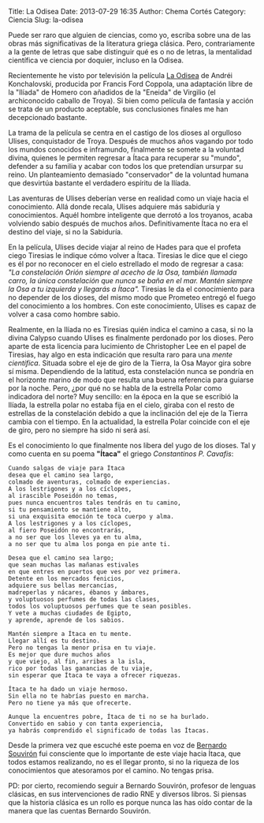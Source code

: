 Title: La Odisea
Date: 2013-07-29 16:35
Author: Chema Cortés
Category: Ciencia
Slug: la-odisea

Puede ser raro que alguien de ciencias, como yo, escriba sobre una de
las obras más significativas de la literatura griega clásica. Pero,
contrariamente a la gente de letras que sabe distinguir qué es o no de
letras, la mentalidad científica ve ciencia por doquier, incluso en la
Odisea.

Recientemente he visto por televisión la película [La Odisea][1] de
Andréi Konchalovski, producida por Francis Ford Coppola, una adaptación
libre de la "Ilíada" de Homero con añadidos de la "Eneida" de Virgilio
(el archiconocido caballo de Troya). Si bien como película de fantasía y
acción se trata de un producto aceptable, sus conclusiones finales me
han decepcionado bastante.

La trama de la película se centra en el castigo de los dioses al
orgulloso Ulises, conquistador de Troya. Después de muchos años vagando
por todo los mundos conocidos e inframundo, finalmente se somete a la
voluntad divina, quienes le permiten regresar a Ítaca para recuperar su
"mundo", defender a su familia y acabar con todos los que pretendían
ursurpar su reino. Un planteamiento demasiado "conservador" de la
voluntad humana que desvirtúa bastante el verdadero espíritu de la
Ilíada.

Las aventuras de Ulises deberían verse en realidad como un viaje hacia
el conocimiento. Allá donde recala, Ulises adquiere más sabiduría y
conocimientos. Aquél hombre inteligente que derrotó a los troyanos,
acaba volviendo sabio después de muchos años. Definitivamente Ítaca no
era el destino del viaje, si no la Sabiduría.

En la película, Ulises decide viajar al reino de Hades para que el
profeta ciego Tiresias le indique cómo volver a Ítaca. Tiresias le dice
que el ciego es él por no reconocer en el cielo estrellado el modo de
regresar a casa: *"La constelación Orión siempre al acecho de la Osa,
también llamada carro, la única constelación que nunca se baña en el
mar. Mantén siempre la Osa a tu izquierda y llegarás a Ítaca".*
Tiresias le da el conocimiento para no depender de los dioses, del mismo
modo que Prometeo entregó el fuego del conocimiento a los hombres. Con
este conocimiento, Ulises es capaz de volver a casa como hombre sabio.

Realmente, en la Ilíada no es Tiresias quién indica el camino a casa, si
no la divina Calypso cuando Ulises es finalmente perdonado por los
dioses. Pero aparte de esta licencia para lucimiento de Christopher Lee
en el papel de Tiresias, hay algo en esta indicación que resulta raro
para una *mente científica*. Situada sobre el eje de giro de la
Tierra, la Osa Mayor gira sobre sí misma. Dependiendo de la latitud,
esta constelación nunca se pondría en el horizonte marino de modo que
resulta una buena referencia para guiarse por la noche. Pero, ¿por qué
no se habla de la estrella Polar como indicadora del norte? Muy
sencillo: en la época en la que se escribió la Ilíada, la estrella polar
no estaba fija en el cielo, giraba con el resto de estrellas de la
constelación debido a que la inclinación del eje de la Tierra cambia con
el tiempo. En la actualidad, la estrella Polar coincide con el eje de
giro, pero no siempre ha sido ni será así.

Es el conocimiento lo que finalmente nos libera del yugo de los dioses.
Tal y como cuenta en su poema **"Ítaca"** el griego *Constantinos
P. Cavafis*:

	Cuando salgas de viaje para Ítaca  
	desea que el camino sea largo,  
	colmado de aventuras, colmado de experiencias.  
	A los lestrigones y a los cíclopes,  
	al irascible Poseidón no temas,  
	pues nunca encuentros tales tendrás en tu camino,  
	si tu pensamiento se mantiene alto,  
	si una exquisita emoción te toca cuerpo y alma.  
	A los lestrigones y a los cíclopes,  
	al fiero Poseidón no encontrarás,  
	a no ser que los lleves ya en tu alma,  
	a no ser que tu alma los ponga en pie ante ti.

	Desea que el camino sea largo;  
	que sean muchas las mañanas estivales  
	en que entres en puertos que ves por vez primera.  
	Detente en los mercados fenicios,  
	adquiere sus bellas mercancías,  
	madreperlas y nácares, ébanos y ámbares,  
	y voluptuosos perfumes de todas las clases,  
	todos los voluptuosos perfumes que te sean posibles.  
	Y vete a muchas ciudades de Egipto,  
	y aprende, aprende de los sabios.

	Mantén siempre a Ítaca en tu mente.  
	Llegar allí es tu destino.  
	Pero no tengas la menor prisa en tu viaje.  
	Es mejor que dure muchos años  
	y que viejo, al fin, arribes a la isla,  
	rico por todas las ganancias de tu viaje,  
	sin esperar que Ítaca te vaya a ofrecer riquezas.

	Ítaca te ha dado un viaje hermoso.  
	Sin ella no te habrías puesto en marcha.  
	Pero no tiene ya más que ofrecerte.

	Aunque la encuentres pobre, Ítaca de ti no se ha burlado.  
	Convertido en sabio y con tanta experiencia,  
	ya habrás comprendido el significado de todas las Ítacas.

  

Desde la primera vez que escuché este poema en voz de [Bernardo
Souvirón][2] fui consciente que lo importante de este viaje hacia Ítaca,
que todos estamos realizando, no es el llegar pronto, si no la riqueza
de los conocimientos que atesoramos por el camino. No tengas prisa.


PD: por cierto, recomiendo seguir a Bernardo Souvirón, profesor de
lenguas clásicas, en sus intervenciones de radio RNE y diversos libros.
Si piensas que la historia clásica es un rollo es porque nunca las has
oído contar de la manera que las cuentas Bernardo Souvirón.

[1]: http://www.imdb.com/title/tt0118414/ "The Odissey (1997)"  
[2]: http://www.bernardosouviron.com "Bernardo Souvirón"
